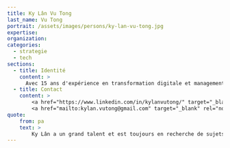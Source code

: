 ```yaml
---
title: Ky Lân Vu Tong
last_name: Vu Tong
portrait: /assets/images/persons/ky-lan-vu-tong.jpg
expertise:
organization:
categories:
  - strategie
  - tech
sections:
  - title: Identité
    content: >
      Avec 15 ans d'expérience en transformation digitale et management stratégique de l'innovation, dans des domaines tels que l'IA, l'IoT, le Metaverse, les Jumeaux numériques, AR/VR ou encore les Natural User Interfaces, je vous accompagne tout au long de la chaîne de management de d'innovation mais aussi dans vos projets de change management.
  - title: Contact
    content: >
        <a href="https://www.linkedin.com/in/kylanvutong/" target="_blank" rel="noreferrer">LinkedIn</a> –
        <a href="mailto:kylan.vutong@gmail.com" target="_blank" rel="noreferrer">Mail</a>
quote:
    from: pa
    text: >
        Ky Lân a un grand talent et est toujours en recherche de sujets inspirants. Je suis sûr qu'il participe aujourd'hui à inventer nos usages du numérique de demain.
---
```

